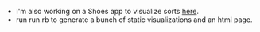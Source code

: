 - I'm also working on a Shoes app to visualize sorts 
  [here](http://github.com/andrew12/sort_shoes).
- run run.rb to generate a bunch of static visualizations and an html page.
